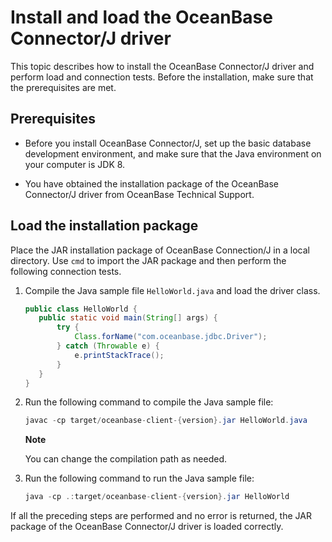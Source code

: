 Install and load the OceanBase Connector/J driver 
======================================================================

This topic describes how to install the OceanBase Connector/J driver and perform load and connection tests. Before the installation, make sure that the prerequisites are met. 

Prerequisites 
-------------------------------

* Before you install OceanBase Connector/J, set up the basic database development environment, and make sure that the Java environment on your computer is JDK 8.

  

* You have obtained the installation package of the OceanBase Connector/J driver from OceanBase Technical Support.

  




Load the installation package 
-----------------------------------------------

Place the JAR installation package of OceanBase Connection/J in a local directory. Use `cmd` to import the JAR package and then perform the following connection tests. 

1. Compile the Java sample file `HelloWorld.java` and load the driver class. 

   ```java
   public class HelloWorld {
      public static void main(String[] args) {
          try {
              Class.forName("com.oceanbase.jdbc.Driver");
          } catch (Throwable e) {
              e.printStackTrace();
          }
      }
   }
   ```

   

2. Run the following command to compile the Java sample file:

   ```java
   javac -cp target/oceanbase-client-{version}.jar HelloWorld.java
   ```

   
   **Note**

   

   You can change the compilation path as needed.
   

3. Run the following command to run the Java sample file:

   ```java
   java -cp .:target/oceanbase-client-{version}.jar HelloWorld
   ```

   




If all the preceding steps are performed and no error is returned, the JAR package of the OceanBase Connector/J driver is loaded correctly.
